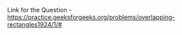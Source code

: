 Link for the Question - 
https://practice.geeksforgeeks.org/problems/overlapping-rectangles1924/1/#
